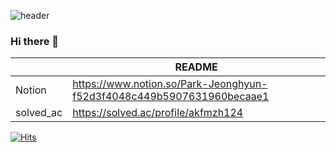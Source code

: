 ![header](https://capsule-render.vercel.app/api?type=waving&color=auto&height=300&section=header&text=Always%20hungry+to+keep+learning&fontSize=50)

### Hi there 👋

|  | README |
| ------ | ------ |
| Notion | https://www.notion.so/Park-Jeonghyun-f52d3f4048c449b5907631960becaae1 |
| solved_ac | https://solved.ac/profile/akfmzh124|

[![Hits](https://hits.seeyoufarm.com/api/count/incr/badge.svg?url=https%3A%2F%2Fgithub.com%2FPark-JeongHyun%2F&count_bg=%23A96302&title_bg=%23555555&icon=swift.svg&icon_color=%23E7E7E7&title=hits&edge_flat=false)](https://hits.seeyoufarm.com)

<!--
**Park-JeongHyun/Park-JeongHyun** is a ✨ _special_ ✨ repository because its `README.md` (this file) appears on your GitHub profile.

Here are some ideas to get you started:

- 🔭 I’m currently working on ...
- 🌱 I’m currently learning ...
- 👯 I’m looking to collaborate on ...
- 🤔 I’m looking for help with ...
- 💬 Ask me about ...
- 📫 How to reach me: ...
- 😄 Pronouns: ...
- ⚡ Fun fact: ...
-->
